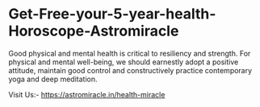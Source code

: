 # Get-Free-your-5-year-health-Horoscope-Astromiracle
Good physical and mental health is critical to resiliency and strength. For physical and mental well-being, we should earnestly adopt a positive attitude, maintain good control and constructively practice contemporary yoga and deep meditation.

Visit Us:- https://astromiracle.in/health-miracle
